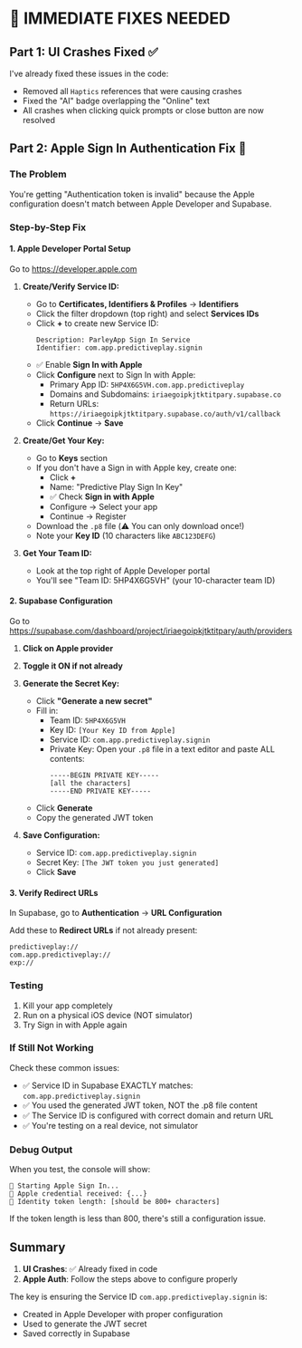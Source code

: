 # 🚨 IMMEDIATE FIXES NEEDED

## Part 1: UI Crashes Fixed ✅
I've already fixed these issues in the code:
- Removed all `Haptics` references that were causing crashes
- Fixed the "AI" badge overlapping the "Online" text
- All crashes when clicking quick prompts or close button are now resolved

## Part 2: Apple Sign In Authentication Fix 🔑

### The Problem
You're getting "Authentication token is invalid" because the Apple configuration doesn't match between Apple Developer and Supabase.

### Step-by-Step Fix

#### 1. Apple Developer Portal Setup
Go to https://developer.apple.com

1. **Create/Verify Service ID:**
   - Go to **Certificates, Identifiers & Profiles** → **Identifiers**
   - Click the filter dropdown (top right) and select **Services IDs**
   - Click **+** to create new Service ID:
     ```
     Description: ParleyApp Sign In Service
     Identifier: com.app.predictiveplay.signin
     ```
   - ✅ Enable **Sign In with Apple**
   - Click **Configure** next to Sign In with Apple:
     - Primary App ID: `5HP4X6G5VH.com.app.predictiveplay`
     - Domains and Subdomains: `iriaegoipkjtktitpary.supabase.co`
     - Return URLs: `https://iriaegoipkjtktitpary.supabase.co/auth/v1/callback`
   - Click **Continue** → **Save**

2. **Create/Get Your Key:**
   - Go to **Keys** section
   - If you don't have a Sign in with Apple key, create one:
     - Click **+**
     - Name: "Predictive Play Sign In Key"
     - ✅ Check **Sign in with Apple**
     - Configure → Select your app
     - Continue → Register
   - Download the `.p8` file (⚠️ You can only download once!)
   - Note your **Key ID** (10 characters like `ABC123DEFG`)

3. **Get Your Team ID:**
   - Look at the top right of Apple Developer portal
   - You'll see "Team ID: 5HP4X6G5VH" (your 10-character team ID)

#### 2. Supabase Configuration
Go to https://supabase.com/dashboard/project/iriaegoipkjtktitpary/auth/providers

1. **Click on Apple provider**
2. **Toggle it ON if not already**
3. **Generate the Secret Key:**
   - Click **"Generate a new secret"**
   - Fill in:
     - Team ID: `5HP4X6G5VH`
     - Key ID: `[Your Key ID from Apple]`
     - Service ID: `com.app.predictiveplay.signin`
     - Private Key: Open your `.p8` file in a text editor and paste ALL contents:
       ```
       -----BEGIN PRIVATE KEY-----
       [all the characters]
       -----END PRIVATE KEY-----
       ```
   - Click **Generate**
   - Copy the generated JWT token

4. **Save Configuration:**
   - Service ID: `com.app.predictiveplay.signin`
   - Secret Key: `[The JWT token you just generated]`
   - Click **Save**

#### 3. Verify Redirect URLs
In Supabase, go to **Authentication** → **URL Configuration**

Add these to **Redirect URLs** if not already present:
```
predictiveplay://
com.app.predictiveplay://
exp://
```

### Testing
1. Kill your app completely
2. Run on a physical iOS device (NOT simulator)
3. Try Sign in with Apple again

### If Still Not Working
Check these common issues:
- ✅ Service ID in Supabase EXACTLY matches: `com.app.predictiveplay.signin`
- ✅ You used the generated JWT token, NOT the .p8 file content
- ✅ The Service ID is configured with correct domain and return URL
- ✅ You're testing on a real device, not simulator

### Debug Output
When you test, the console will show:
```
🍎 Starting Apple Sign In...
🍎 Apple credential received: {...}
🍎 Identity token length: [should be 800+ characters]
```

If the token length is less than 800, there's still a configuration issue.

## Summary
1. **UI Crashes**: ✅ Already fixed in code
2. **Apple Auth**: Follow the steps above to configure properly

The key is ensuring the Service ID `com.app.predictiveplay.signin` is:
- Created in Apple Developer with proper configuration
- Used to generate the JWT secret
- Saved correctly in Supabase 